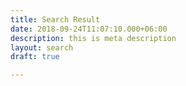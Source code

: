 ```yaml
---
title: Search Result
date: 2018-09-24T11:07:10.000+06:00
description: this is meta description
layout: search
draft: true

---
```

